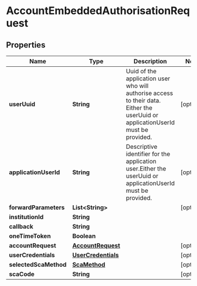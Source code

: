 
# AccountEmbeddedAuthorisationRequest

## Properties
Name | Type | Description | Notes
------------ | ------------- | ------------- | -------------
**userUuid** | **String** | Uuid of the application user who will authorise access to their data. Either the userUuid or applicationUserId must be provided. |  [optional]
**applicationUserId** | **String** | Descriptive identifier for the application user.Either the userUuid or applicationUserId must be provided. |  [optional]
**forwardParameters** | **List&lt;String&gt;** |  |  [optional]
**institutionId** | **String** |  | 
**callback** | **String** |  | 
**oneTimeToken** | **Boolean** |  | 
**accountRequest** | [**AccountRequest**](AccountRequest.md) |  |  [optional]
**userCredentials** | [**UserCredentials**](UserCredentials.md) |  |  [optional]
**selectedScaMethod** | [**ScaMethod**](ScaMethod.md) |  |  [optional]
**scaCode** | **String** |  |  [optional]



